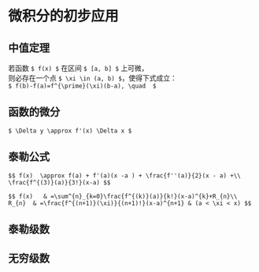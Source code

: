 # 微积分的初步应用

		
## 中值定理

若函数 `$ f(x) $` 在区间 `$ [a, b] $` 上可微，  
则必存在一个点 `$ \xi \in (a, b) $`，使得下式成立：  
`$ f(b)-f(a)=f^{\prime}(\xi)(b-a), \quad  $`

		
## 函数的微分

`$ \Delta y \approx f'(x) \Delta x $`

		
## 泰勒公式

`$$
    f(x)  \approx f(a) + f'(a)(x -a ) + \frac{f''(a)}{2}(x - a) +\\
        \frac{f^{(3)}(a)}{3!}(x-a)
$$`

`$$
    f(x)   & =\sum^{n}_{k=0}\frac{f^{(k)}(a)}{k!}(x-a)^{k}+R_{n}\\
    R_{n}  & =\frac{f^{(n+1)}(\xi)}{(n+1)!}(x-a)^{n+1} & (a < \xi < x)
$$`

		
## 泰勒级数

		
## 无穷级数

